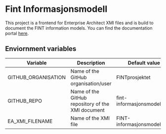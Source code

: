 # Fint Informasjonsmodell
This project is a frontend for Enterprise Architect XMI files and is build to document the FINT information models. You can find the documentation portal [here](https://informasjonsmodell.felleskomponent.no/).

## Enviornment variables

|      Variable       |                    Description                    |        Default value        |
|---------------------|---------------------------------------------------|-----------------------------|
| GITHUB_ORGANISATION | Name of the GitHub organisation/user              | FINTprosjektet              |
| GITHUB_REPO         | Name of the GitHub repository of the XMI document | fint-informasjonsmodell     |
| EA_XMI_FILENAME     | Name of the XMI file                              | FINT-informasjonsmodell.xml |

